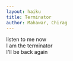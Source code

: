 ```yaml
---
layout: haiku
title: Terminator
author: Mahawar, Chirag
---
```


listen to me now<br>
I am the terminator<br>
I'll be back again<br>